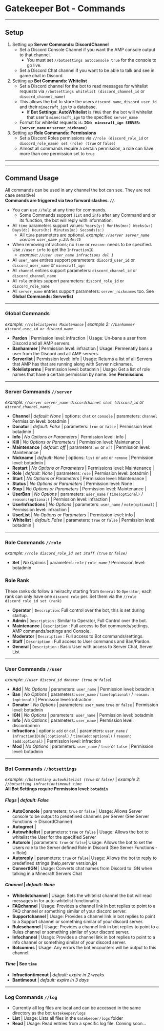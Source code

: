 # Gatekeeper Bot - Commands
___

## Setup

1. Setting up **Server Commands: DiscordChannel** 
    - Set a Discord Console Channel if you want the AMP console output to that channel. 
        - You must set `//botsettings autoconsole true` for the console to go live. <br>
    - Set a Discord Chat channel if you want to be able to talk and see in game chat in Discord. <br>
2. Setting up **Bot Commands: Whitelist**
    - Set a Discord channel for the bot to read messages for whitelist requests via `//botsettings whitelist (discord_channel_id` or `discord_channel_name)`
    - This allows the bot to store the users `discord_name`, `discord_user_id` and their `minecraft_ign` to a database. 
        - If **Bot Settings: AutoWhitelist** is `TRUE` then the bot will whitelist that user's `minecracft_ign` to the specified `server_name`
    - Format for whitelist requests is: **`IGN: minecraft_ign SERVER: (server_name` or `server_nickname)`**
3. Setting up **Role Commands: Permissions**
    - Set a Discord Roles permissions via `//role (discord_role_id` or `discord_role_name) set (role) (true` or `false)`
    - Almost all commands require a certain permission, a role can have more than one permission set to `true`

---
---
## Command Usage
All commands can be used in any channel the bot can see. They are not case sensitive! <br>
**Commands are triggered via two forward slashes. `//`**. 
- You can use `//help` at any time for commands. 
    - Some Commands support `list` and `info` after any Command and or its function, the bot will reply with information.
- All `time` parameters support values: `Years(y:) Months(mo:) Weeks(w:) Days(d:) Hours(h:) Minutes(m:) Seconds(s:)` 
    - All `time` parameters are optional. *example: `//server server_name userban user_name y:2d:4m:45`*
- When removing infractions; no `time` or `reason:` needs to be specified. Use `//user info` to get the `InfractionID`.
    - *example: `//user user_name infractions del 1`*
- All `user_name` entires support parameters: `discord_user_id` or `discord_user_name` or `minecraft_ign` <br>
- All `channel` entires support parameters: `discord_channel_id` or `discord_channel_name` <br>
- All `role` entries support parameters: `discord_role_id` or `discord_role_name`
- All `server_name` entries support parameters: `server_nicknames` too. See **Global Commands: Serverlist**<br>
---
### Global Commands
*example: `//rolelistperms Maintenance`* | *example 2: `//banhammer discord_user_id or discord_name`*
- **Pardon** | Permission level: infraction | Usage: Un-bans a user from Discord and all AMP servers. <br>
- **Banhammer** | Permission level: infraction | Usage: Permenatly bans a user from the Discord and all AMP servers. <br>
- **Serverlist** | Permission level: info | Usage: Returns a list of all Servers that AMP has that are running along with Server nicknames. <br>
- **Rolelistperms** | Permission level: botadmin | Usage: Get a list of role names that have a certain permission by name. See **Permissions**
---
### Server Commands `//server` 
*example: `//server server_name discordchannel chat (discord_id` or `discord_channel_name)`* <br>
- **Channel** | *default: None* | options: `chat` or `console` | parameters: `channel` Permission level: botadmin | <br>
- **Donator** | *default: False* | parameters: `true` or `false` | Permission level: botadmin |  <br>
- **Info** | *No Options or Parameters* | Permission level: info | <br>
- **Kill** | *No Options or Parameters* | Permission level: Maintenance |<br>
- **Maintenance** | *default: off* | parameters: `on` or `off` | Permission level: Maintenance |<br>
- **Nickname** | *default: None* | options: `list` or `add` or `remove` | Permission level: botadmin | <br>
- **Restart** | *No Options or Parameters* | Permissions level: Maintenance | <br>
- **Role** | *default: None* | parameters: `role` | Permission level: botadmin |  <br>
- **Start** | *No Options or Parameters* | Permission level: Maintenance | <br>
- **Status** | *No Options or Parameters* | Permission level: None | <br>
- **Stop** | *No Options or Parameters* | Permission level: Maintenance | <br>
- **UserBan** | *No Options* | parameters: `user_name` / `time(optional)` / `reason:(optional)` | Permission level: infraction | <br>
- **UserInfractions** | *No Options* | parameters: `user_name` / `note(optional)` | Permission level: infraction |  <br>
- **UserList** | *No Options or Parameters* | Permission level: info | <br>
- **Whitelist** | *default: False* | parameters: `true` or `false` | Permission level: botadmin |<br>

---
### Role Commands `//role`
*example: `//role discord_role_id set Staff (true` or `false)`*
- **Set** | *No Options* | parameters: `role` / `role_name` /  Permission level: botadmin <br>

### Role Rank
These ranks do follow a heirachy starting from `General` to `Operator`; each rank can only have one `discord role` per. Set them via the `//role discord_role_id set (rank)`<br>
- **Operator** | `Description`: Full control over the bot, this is set during startup.
- **Admin**  | `Description` : Similar to Operator, Full Control over the bot.
- **Maintenance**  | `Description` : Full access to Bot commands/settings, AMP commands/settings and Console.
- **Moderator**  | `Description` : Full access to Bot commands/settings.
- **Staff**  | `Description` : Full access to User commands and Ban/Pardon.
- **General** | `Description` : Basic User with access to Server Chat, Server List
---
### User Commands `//user`
*example: `//user discord_id donator (true` or `false`)* 
- **Add** | *No Options* | parameters: `user_name` | Permission level: botadmin <br>
- **Ban** | *No Options* | parameters: `user_name` / `time(optional)` / `reason:(optional)` | Permisson level: infraction <br>
- **Donator** | *No Options* | parameters: `user_name` `true` or `false` | Permission level: botadmin <br>
- **IGN** | *No Options* | parameters: `user_name` | Permission level: botadmin <br>
- **Info** | *No Options* | parameters: `user_name` | Permission level: discordadmin <br>
- **Infractions** | options: `add` or `del` | parameters: `user_name` / `infractionID(del:optional)` / `time(add:optional)` / `reason:(add:optional)` | Permission level: infraction <br>
- **Mod** | *No Options* | parameters: `user_name` / `true` or `false` | Permission level: botadmin <br>
---
### Bot Commands `//botsettings`
*example: `//botsetting autowhitelist (true` or `false)`* |  *example 2: `//botsetting infractiontimeout time`*</br>
 **All Bot Settings require Permission level: `botadmin`**</br>

#### ***Flags*** | *default: False*
- **AutoConsole** | parameters: `true` or `false` | Usage: Allows Server console to be output to predefined channels per Server (See Server Functions -> DiscordChannel)
- **Autogreet** |
- **Autowhitelist** | parameters: `true` or `false` | Usage: Allows the bot to whitelist the User for the specified Server
- **Autorole** | parameters: `true` or `false`| Usage: Allows the bot to set the Users role to the Server defined Role in Discord (See Server Functions -> Role)
- **Autoreply** | parameters: `true` or `false`| Usage: Allows the bot to reply to predefined strings (help,server version,ip)
- **ConvertIGN** | Usage: Converts chat names from Discord to IGN when talking in a Minecraft Servers Chat

#### ***Channel*** | *default: None*
- **Whitelistchannel** | Usage: Sets the whitelist channel the bot will read messages in for auto-whitelist functionality.
- **FAQchannel** | Usage: Provides a channel link in bot replies to point to a FAQ channel or something similar of your discord server.
- **Supportchannel** | Usage: Provides a channel link in bot replies to point to a Support channel or something similar of your discord server.
- **Ruleschannel** | Usage: Provides a channel link in bot replies to point to a Rules channel or something similar of your discord server.
- **Infochannel** | Usage: Provides a channel link in bot replies to point to a Info channel or something similar of your discord server.
- **Botcomms** | Usage: Any errors the bot encounters will be output to this channel.
        
#### ***Time*** | See `time`
- **Infractiontimeout** | *default: expire in 2 weeks*
- **Bantimeout** | *default: expire in 3 days*

---
### Log Commands `//log`
- Currently all log files are local and can be accessed in the same directory as the bot `Gatekeeper/logs`<br>
- **List** | Usage: Lists all files in the `Gatekeeper/logs` folder
- **Read** | Usage: Read entries from a specific log file.
Coming soon...